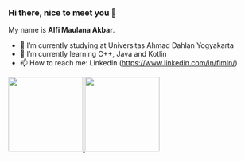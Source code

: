 ### Hi there, nice to meet you 👋

My name is **Alfi Maulana Akbar**.

- 🔭 I’m currently studying at Universitas Ahmad Dahlan Yogyakarta
- 🌱 I’m currently learning C++, Java and Kotlin
- 📫 How to reach me: LinkedIn (https://www.linkedin.com/in/fimln/)

<p align="left">
<a href="https://github.com/fimln">
  <img height="150em" src="https://github-readme-stats-eight-theta.vercel.app/api?username=fimln&show_icons=true&theme=algolia&include_all_commits=true&count_private=true"/>
  <img height="150em" src="https://github-readme-stats-eight-theta.vercel.app/api/top-langs/?username=fimln&layout=compact&langs_count=8&theme=algolia"/>
</a>
</p>
